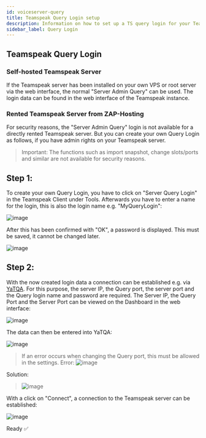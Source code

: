 ```yaml
---
id: voiceserver-query
title: Teamspeak Query Login setup
description: Information on how to set up a TS query login for your Teamspeak server from ZAP-Hosting - ZAP-Hosting.com documentation
sidebar_label: Query Login
---
```


## Teamspeak Query Login

### Self-hosted Teamspeak Server

If the Teamspeak server has been installed on your own VPS or root server via the web interface, the normal "Server Admin Query" can be used. 
The login data can be found in the web interface of the Teamspeak instance. 

### Rented Teamspeak Server from ZAP-Hosting

For security reasons, the "Server Admin Query" login is not available for a directly rented Teamspeak server. 
But you can create your own Query Login as follows, if you have admin rights on your Teamspeak server. 

>Important: The functions such as import snapshot, change slots/ports and similar are not available for security reasons.

## Step 1️: 
To create your own Query Login, you have to click on "Server Query Login" in the Teamspeak Client under Tools.
Afterwards you have to enter a name for the login, this is also the login name e.g. "MyQueryLogin":

![image](https://user-images.githubusercontent.com/13604413/159177367-e085ff23-c3e1-4afc-b4a5-44d2c3bc9fd3.png)

After this has been confirmed with "OK", a password is displayed. 
This must be saved, it cannot be changed later. 

![image](https://user-images.githubusercontent.com/13604413/159177369-80ce4ec5-e9b5-4ff4-a3e5-2afac1aabdfd.png)

## Step 2️:
With the now created login data a connection can be established e.g. via [YaTQA](https://yat.qa). 
For this purpose, the server IP, the Query port, the server port and the Query login name and password are required. 
The Server IP, the Query Port and the Server Port can be viewed on the Dashboard in the web interface: 

![image](https://user-images.githubusercontent.com/13604413/159177371-139b9e2f-b7ab-46dd-92df-ac3785958b48.png)

The data can then be entered into YaTQA: 

![image](https://user-images.githubusercontent.com/13604413/159177374-86e07d75-d065-4c5b-99e1-aada760e7b75.png)

>If an error occurs when changing the Query port, this must be allowed in the settings. 
Error:
>![image](https://user-images.githubusercontent.com/13604413/159177378-68e3638a-098f-4a6b-9903-3525e773d87f.png)

Solution:
>![image](https://user-images.githubusercontent.com/13604413/159177381-9ec4269c-e05e-44c4-b0ae-662ff2f580ca.png)

With a click on "Connect", a connection to the Teamspeak server can be established:

![image](https://user-images.githubusercontent.com/13604413/159177383-0dcccdcd-cc45-46e5-a6ed-27dc167aca5e.png)

Ready ✅

